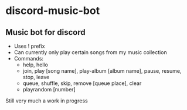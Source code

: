 # discord-music-bot
Music bot for discord
---------------------
- Uses ! prefix
- Can currently only play certain songs from my music collection
- Commands:
    - help, hello
    - join, play [song name], play-album [album name], pause, resume, stop, leave
    - queue, shuffle, skip, remove [queue place], clear
    - playrandom [number]

Still very much a work in progress
